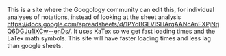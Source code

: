 This is a site where the Googology community can edit this, for individual analyses of notations, instead of looking at the sheet analysis https://docs.google.com/spreadsheets/d/1PYoBGEVlSHArqAANcAnFXPjNrjQ6DGJu1iXCw--enDs/. It uses KaTex so we get fast loading times and the LaTex math symbols. This site will have faster loading times and less lag than google sheets.
